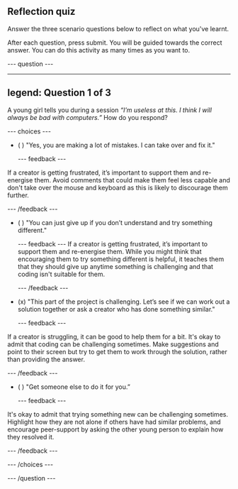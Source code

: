 ## Reflection quiz

Answer the three scenario questions below to reflect on what you've learnt.

After each question, press submit. You will be guided towards the correct answer. You can do this activity as many times as you want to.

--- question ---

---
legend: Question 1 of 3
---

A young girl tells you during a session *“I’m useless at this. I think I will always be bad with computers.”* How do you respond?

--- choices ---


- ( ) "Yes, you are making a lot of mistakes. I can take over and fix it."


  --- feedback ---

If a creator is getting frustrated, it’s important to support them and re-energise them. Avoid comments that could make them feel less capable and don't take over the mouse and keyboard as this is likely to discourage them further.

  --- /feedback ---


- ( ) "You can just give up if you don’t understand and try something different."

  --- feedback ---
If a creator is getting frustrated, it’s important to support them and re-energise them. While you might think that encouraging them to try something different is helpful, it teaches them that they should give up anytime something is challenging and that coding isn't suitable for them. 

  --- /feedback ---

- (x) "This part of the project is challenging. Let’s see if we can work out a solution together or ask a creator who has done something similar."


  --- feedback ---
  

If a creator is struggling, it can be good to help them for a bit. It's okay to admit that coding can be challenging sometimes. Make suggestions and point to their screen but try to get them to work through the solution, rather than providing the answer.

  --- /feedback ---

- ( ) "Get someone else to do it for you.”

  --- feedback ---

It's okay to admit that trying something new can be challenging sometimes. Highlight how they are not alone if others have had similar problems, and encourage peer-support by asking the other young person to explain how they resolved it.


  --- /feedback ---

--- /choices ---

--- /question ---
